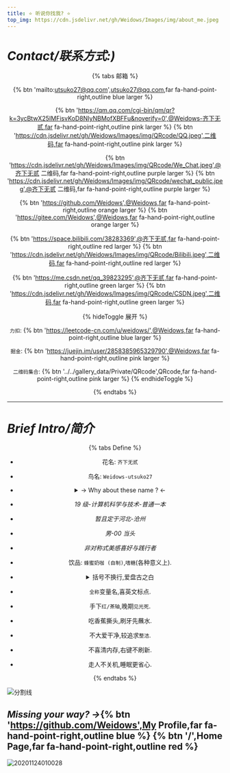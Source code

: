 ```yaml
---
title: ⭐ 听说你找我? ⭐
top_img: https://cdn.jsdelivr.net/gh/Weidows/Images/img/about_me.jpeg
---
```


<!--
 * @Author: Weidows
 * @Date: 2020-07-24 14:07:43
 * @LastEditors: Weidows
 * @LastEditTime: 2021-07-14 12:45:41
 * @FilePath: \Weidowsd:\Game\Github\Blog-private\source\tags\about.md
-->

# _Contact/联系方式:)_

<center>

{% tabs 邮箱 %}

<!-- tab 邮箱@fas fa-tag -->

{% btn 'mailto:utsuko27@qq.com',utsuko27@qq.com,far fa-hand-point-right,outline blue larger %}

<!-- endtab -->

<!-- tab QQ@fas fa-tag -->

{% btn 'https://qm.qq.com/cgi-bin/qm/qr?k=3ycBtwX25IMFisvKoD8NIyNBMofXBFFu&noverify=0',@Weidows-齐下无贰,far fa-hand-point-right,outline pink larger %} {% btn 'https://cdn.jsdelivr.net/gh/Weidows/Images/img/QRcode/QQ.jpeg',二维码,far fa-hand-point-right,outline pink larger %}

<!-- endtab -->

<!-- tab 微信/公众号@fas fa-tag -->

{% btn 'https://cdn.jsdelivr.net/gh/Weidows/Images/img/QRcode/We_Chat.jpeg',@齐下无贰 二维码,far fa-hand-point-right,outline purple larger %} {% btn 'https://cdn.jsdelivr.net/gh/Weidows/Images/img/QRcode/wechat_public.jpeg',@齐下无贰 二维码,far fa-hand-point-right,outline purple larger %}

<!-- endtab -->

<!-- tab Github/Gitee@fas fa-tag -->

{% btn 'https://github.com/Weidows',@Weidows,far fa-hand-point-right,outline orange larger %} {% btn 'https://gitee.com/Weidows',@Weidows,far fa-hand-point-right,outline orange larger %}

<!-- endtab -->

<!-- tab Bilibili@fas fa-tag -->

{% btn 'https://space.bilibili.com/38283369',@齐下无贰,far fa-hand-point-right,outline red larger %} {% btn 'https://cdn.jsdelivr.net/gh/Weidows/Images/img/QRcode/Bilibili.jpeg',二维码,far fa-hand-point-right,outline red larger %}

<!-- endtab -->

<!-- tab CSDN@fas fa-tag -->

{% btn 'https://me.csdn.net/qq_39823295',@齐下无贰,far fa-hand-point-right,outline green larger %} {% btn 'https://cdn.jsdelivr.net/gh/Weidows/Images/img/QRcode/CSDN.jpeg',二维码,far fa-hand-point-right,outline green larger %}

<!-- endtab -->

<!-- tab 其他@fas fa-tag -->

{% hideToggle 展开 %}

`力扣`: {% btn 'https://leetcode-cn.com/u/weidows/',@Weidows,far fa-hand-point-right,outline blue larger %}

`掘金`: {% btn 'https://juejin.im/user/2858385965329790',@Weidows,far fa-hand-point-right,outline pink larger %}

`二维码集合`: {% btn '../../gallery_data/Private/QRcode',QRcode,far fa-hand-point-right,outline pink larger %}
{% endhideToggle %}

<!-- endtab -->

{% endtabs %}

</center>

---

# _Brief Intro/简介_

<center>

{% tabs Define %}

<!-- tab Define@fas fa-tag -->

- 花名: `齐下无贰`

- 鸟名: `Weidows-utsuko27`

- <details>

    <summary> -> Why about these name ? <-</summary>

  ***

  热爱运动,六块腹肌,肚脐下的两块没有 -> 齐下无贰

  伟->Wei + Windows = Weidows (高中昵称,挺喜欢的,一直在沿用)

  utsuko -> 真正意义上瞎起的,译为 -> 凌子

  27 -> 最喜欢的二位十进制数,也是我的生日.

  </details>

<!-- endtab -->

<!-- tab Buff@fas fa-tag -->

- _19 级-计算机科学与技术-普通一本_

- _暂且定于河北-沧州_

- _男-00 当头_

- _非对称式美感喜好与践行者_

<!-- endtab -->

<!-- tab Hobby@fas fa-tag -->

- 饮品: `蜂蜜奶咖 (自制)`,`嗜糖`(各种意义上).

- <details>

    <summary> 括号不换行,爱盘古之白 </summary>

  <img src="https://i.loli.net/2021/07/08/Fjs2VNkxY1BOguW.jpg" alt="v2-3a5bff5095776354c00ef4f2a1f160a2_720w" />

  ***

  </details>

- `全称`变量名,喜英文标点.

- 手下`红/茶轴`,晚期`见光死`.

- 吃香蕉撕头,刷牙先蘸水.

- 不大爱干净,较追求`整洁`.

- 不喜清内存,右键不刷新.

- 走人不关机,睡眠更省心.

<!-- endtab -->

{% endtabs %}

</center>

![分割线](https://cdn.jsdelivr.net/gh/Weidows/Images/img/divider.png)

## _Missing your way? ->_{% btn 'https://github.com/Weidows',My Profile,far fa-hand-point-right,outline blue %} {% btn '/',Home Page,far fa-hand-point-right,outline red %}

![20201124010028](https://cdn.jsdelivr.net/gh/Weidows/Images/hpp/HigcC3IaqbeFSOW.jpg)

